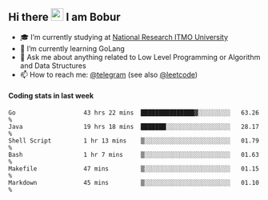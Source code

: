 ## Hi there <img src="https://media.giphy.com/media/hvRJCLFzcasrR4ia7z/giphy.gif" width="25px" height="25px"> I am Bobur

- :mortar_board: I’m currently studying at [National Research ITMO University](https://itmo.ru/)
- :seedling: I’m currently learning GoLang
- :speech_balloon: Ask me about anything related to Low Level Programming or Algorithm and Data Structures
- :mailbox: How to reach me: [@telegram](https://t.me/octoant) (see also [@leetcode](https://leetcode.com/octoant/))    

#### Coding stats in last week

<!--START_SECTION:waka-->

```text
Go                   43 hrs 22 mins  ███████████████▓░░░░░░░░░   63.26 %
Java                 19 hrs 18 mins  ███████░░░░░░░░░░░░░░░░░░   28.17 %
Shell Script         1 hr 13 mins    ▒░░░░░░░░░░░░░░░░░░░░░░░░   01.79 %
Bash                 1 hr 7 mins     ▒░░░░░░░░░░░░░░░░░░░░░░░░   01.63 %
Makefile             47 mins         ▒░░░░░░░░░░░░░░░░░░░░░░░░   01.15 %
Markdown             45 mins         ▒░░░░░░░░░░░░░░░░░░░░░░░░   01.10 %
```

<!--END_SECTION:waka-->

